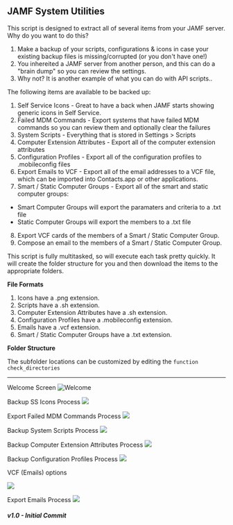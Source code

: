 ## JAMF System Utilities    

This script is designed to extract all of several items from your JAMF server.  Why do you want to do this?

1.  Make a backup of your scripts, configurations & icons in case your existing backup files is missing/corrupted (or you don't have one!)
2.  You inhereited a JAMF server from another person, and this can do a "brain dump" so you can review the settings.
3.  Why not?  It is another example of what you can do with API scripts..

The following items are available to be backed up:

1.  Self Service Icons - Great to have a back when JAMF starts showing generic icons in Self Service.
2.  Failed MDM Commands - Export systems that have failed MDM commands so you can review them and optionally clear the failures
3.  System Scripts - Everything that is stored in Settings > Scripts
4.  Computer Extension Attributes - Export all of the computer extension attributes
5.  Configuration Profiles - Export all of the configuration profiles to .mobileconfig files
6.  Export Emails to VCF - Export all of the email addresses to a VCF file, which can be imported into Contacts.app or other applications.
7.  Smart / Static Computer Groups - Export all of the smart and static computer groups:
   - Smart Computer Groups will export the paramaters and criteria to a .txt file
   - Static Computer Groups will export the members to a .txt file
8.  Export VCF cards of the members of a Smart / Static Computer Group.
9.  Compose an email to the members of a Smart / Static Computer Group.


This script is fully multitasked, so will execute each task pretty quickly.  It will create the folder structure for you and then download the items to the appropriate folders. 

**File Formats**

1. Icons have a .png extension.
2. Scripts have a .sh extension.
3. Computer Extension Attributes have a .sh extension.
4. Configuration Profiles have a .mobileconfig extension.
5. Emails have a .vcf extension.
6. Smart / Static Computer Groups have a .txt extension.

**Folder Structure**

The subfolder locations can be customized by editing the ```function check_directories```

------------------------------------

Welcome Screen
![Welcome](/JAMFSystemUtilities/JAMFSystemUtilities-Welcome.png)

Backup SS Icons Process
![](/JAMFSystemUtilities/JAMFSystemUtilities-BackupIcons.png)

Export Failed MDM Commands Process
![](/JAMFSystemUtilities/JAMFSystemUtilities-failedmdm.png)

Backup System Scripts Process
![](/JAMFSystemUtilities/JAMFSystemUtilities-Scripts.png)

Backup Computer Extension Attributes Process
![](/JAMFSystemUtilities/JAMFSystemUtilities-ComputerEA.png)

Backup Configuration Profiles Process
![](/JAMFSystemUtilities/JAMFSystemUtilities-Profiles.png)

VCF (Emails) options

![](/JAMFSystemUtilities/JAMFSystemUtilities-VCFOptions.png)

Export Emails Process
![](/JAMFSystemUtilities/JAMFSystemUtilities-Contacts.png)

##### _v1.0 - Initial Commit_
